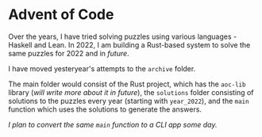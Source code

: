 # Advent of Code

Over the years, I have tried solving puzzles using various languages - Haskell and Lean.
In 2022, I am building a Rust-based system to solve the same puzzles for 2022 and in _future_.

I have moved yesteryear's attempts to the `archive` folder.

The main folder would consist of the Rust project, which has the `aoc-lib` library (_will write more about it in future_), the `solutions` folder consisting of solutions to the puzzles every year (starting with `year_2022`), and the `main` function which uses the solutions to generate the answers.

_I plan to convert the same `main` function to a CLI app some day._
